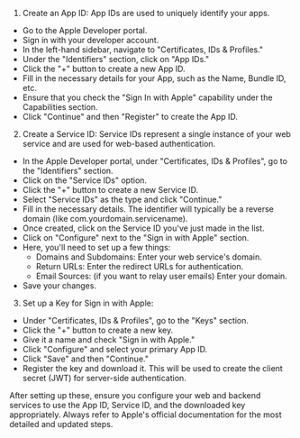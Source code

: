 1. Create an App ID:
App IDs are used to uniquely identify your apps.

- Go to the Apple Developer portal.
- Sign in with your developer account.
- In the left-hand sidebar, navigate to "Certificates, IDs & Profiles."
- Under the "Identifiers" section, click on "App IDs."
- Click the "+" button to create a new App ID.
- Fill in the necessary details for your App, such as the Name, Bundle ID, etc.
- Ensure that you check the "Sign In with Apple" capability under the Capabilities section.
- Click "Continue" and then "Register" to create the App ID.

2. Create a Service ID:
Service IDs represent a single instance of your web service and are used for web-based authentication.

- In the Apple Developer portal, under "Certificates, IDs & Profiles", go to the "Identifiers" section.
- Click on the "Service IDs" option.
- Click the "+" button to create a new Service ID.
- Select "Service IDs" as the type and click "Continue."
- Fill in the necessary details. The identifier will typically be a reverse domain (like com.yourdomain.servicename).
- Once created, click on the Service ID you've just made in the list.
- Click on "Configure" next to the "Sign in with Apple" section.
- Here, you'll need to set up a few things:
  - Domains and Subdomains: Enter your web service's domain.
  - Return URLs: Enter the redirect URLs for authentication.
  - Email Sources: (if you want to relay user emails) Enter your domain.
- Save your changes.

3. Set up a Key for Sign in with Apple:
- Under "Certificates, IDs & Profiles", go to the "Keys" section.
- Click the "+" button to create a new key.
- Give it a name and check "Sign in with Apple."
- Click "Configure" and select your primary App ID.
- Click "Save" and then "Continue."
- Register the key and download it. This will be used to create the client secret (JWT) for server-side authentication.

After setting up these, ensure you configure your web and backend services to use the App ID, Service ID, and the downloaded key appropriately. Always refer to Apple's official documentation for the most detailed and updated steps.